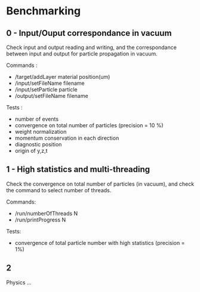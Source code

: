 # Benchmarking

## 0 - Input/Ouput correspondance in vacuum

Check input and output reading and writing, and the correspondance between
input and output for particle propagation in vacuum.

Commands :
- /target/addLayer material position(um)
- /input/setFileName filename
- /input/setParticle particle
- /output/setFileName filename

Tests :
- number of events
- convergence on total number of particles (precision = 10 %)
- weight normalization
- momentum conservation in each direction
- diagnostic position
- origin of y,z,t

## 1 - High statistics and multi-threading

Check the convergence on total number of particles (in vacuum),
and check the command to select number of threads.

Commands:
- /run/numberOfThreads N
- /run/printProgress N

Tests:
- convergence of total particle number with high statistics (precision = 1%)

## 2

Physics ...
